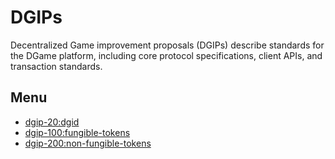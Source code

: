 # DGIPs

Decentralized Game improvement proposals (DGIPs) describe standards for the DGame platform, including core protocol specifications, client APIs, and transaction standards.

## Menu

- [dgip-20:dgid](./DGIPS/dgip-20:dgid.md)  
- [dgip-100:fungible-tokens](./DGIPS/dgip-100:fungible-tokens.md)  
- [dgip-200:non-fungible-tokens](./DGIPS/dgip-200:non-fungible-tokens.md)  
